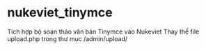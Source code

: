 # nukeviet_tinymce
Tích hợp bộ soạn thảo văn bản Tinymce vào Nukeviet
Thay thế file upload.php trong thư mục /admin/upload/
